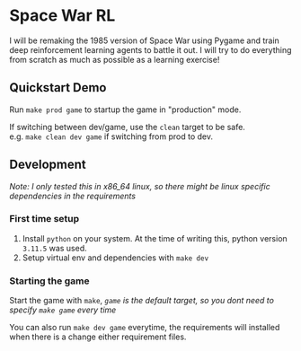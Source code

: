 # Space War RL

I will be remaking the 1985 version of Space War using Pygame and train deep reinforcement learning agents to battle it out. I will try to do everything from scratch as much as possible as a learning exercise!

## Quickstart Demo

Run `make prod game` to startup the game in "production" mode.

If switching between dev/game, use the `clean` target to be safe.  
e.g. `make clean dev game` if switching from prod to dev.

## Development

_Note: I only tested this in x86_64 linux, so there might be linux specific dependencies in the requirements_

### First time setup

1. Install `python` on your system. At the time of writing this, python version `3.11.5` was used.
1. Setup virtual env and dependencies with `make dev`

### Starting the game

Start the game with `make`, _`game` is the default target, so you dont need to specify `make game` every time_

You can also run `make dev game` everytime, the requirements will installed when there is a change either requirement files.
